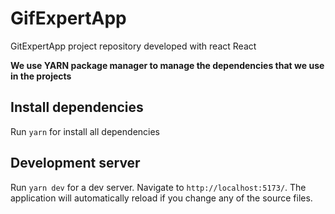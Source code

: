 # GifExpertApp

GitExpertApp project repository developed with react React

**We use YARN package manager to manage the dependencies that we use in the projects**

## Install dependencies
Run `yarn` for install all dependencies

## Development server

Run `yarn dev` for a dev server. Navigate to `http://localhost:5173/`. The application will automatically reload if you change any of the source files.

